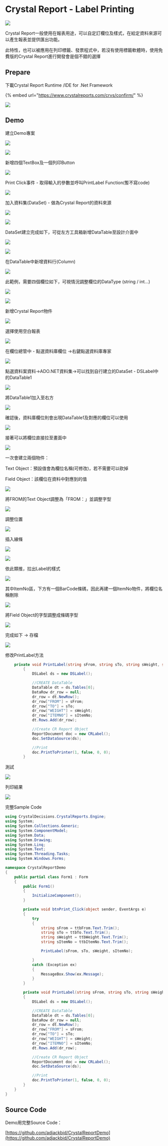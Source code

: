 # Crystal Report - Label Printing

![](../.gitbook/assets/image%20%28136%29.png)

Crystal Report一般使用在報表用途，可以自定訂欄位及樣式，在給定資料來源可以產生報表並提供匯出功能。

此特性，也可以被應用在列印標籤、發票程式中，若沒有使用標籤軟體時，使用免費版的Crystal Report進行開發會是個不錯的選擇

## Prepare

下載Crystal Report Runtime /IDE for .Net Framework

{% embed url="https://www.crystalreports.com/crvs/confirm/" %}

![](../.gitbook/assets/image%20%28273%29.png)

## Demo

建立Demo專案

![](../.gitbook/assets/image%20%28246%29.png)

![](../.gitbook/assets/image%20%2873%29.png)

新增四個TextBox及一個列印Button

![](../.gitbook/assets/image%20%28208%29.png)

Print Click事件 - 取得輸入的參數並呼叫PrintLabel Function\(暫不寫code\)

![](../.gitbook/assets/image%20%28296%29.png)

加入資料集\(DataSet\) - 做為Crystal Report的資料來源

![](../.gitbook/assets/image%20%28250%29.png)

![](../.gitbook/assets/image%20%2877%29.png)

DataSet建立完成如下，可從左方工具箱新增DataTable至設計介面中

![](../.gitbook/assets/image%20%2876%29.png)

![](../.gitbook/assets/image%20%28267%29.png)

在DataTable中新增資料行\(Column\)

![](../.gitbook/assets/image%20%28291%29.png)

此範例，需要四個欄位如下，可視情況調整欄位的DataType \(string / int...\)

![](../.gitbook/assets/image%20%28200%29.png)

![](../.gitbook/assets/image%20%28226%29.png)

新增Crystal Report物件

![](../.gitbook/assets/image%20%287%29.png)

選擇使用空白報表

![](../.gitbook/assets/image%20%28237%29.png)

在欄位總管中 - 點選資料庫欄位 →右鍵點選資料庫專家

![](../.gitbook/assets/image%20%28199%29.png)

點選資料案資料→ADO.NET資料集→可以找到自行建立的DataSet - DSLabel中的DataTable1

![](../.gitbook/assets/image%20%28163%29.png)

將DataTable1加入至右方

![](../.gitbook/assets/image%20%2890%29.png)

確認後，資料庫欄位則會出現DataTable1及對應的欄位可以使用

![](../.gitbook/assets/image%20%28138%29.png)

接著可以將欄位直接拉至畫面中

![](../.gitbook/assets/image%20%28101%29.png)

一次會建立兩個物件：

Text Object：預設值會為欄位名稱\(可修改\)，若不需要可以砍掉

Field Object：該欄位在資料中對應到的值

![](../.gitbook/assets/image%20%28271%29.png)

將FROM的Text Object調整為「FROM：」並調整字型

![](../.gitbook/assets/image%20%28388%29.png)

調整位置

![](../.gitbook/assets/image%20%28364%29.png)

插入線條

![](../.gitbook/assets/image%20%2823%29.png)

![](../.gitbook/assets/image%20%28338%29.png)

依此類推，拉出Label的樣式

![](../.gitbook/assets/image%20%28322%29.png)

其中ItemNo區，下方有一個BarCode條碼，因此再建一個ItemNo物件，將欄位名稱刪除

![](../.gitbook/assets/image%20%28350%29.png)

將Field Object的字型調整成條碼字型

![](../.gitbook/assets/image%20%28164%29.png)

完成如下 → 存檔

![](../.gitbook/assets/image%20%2867%29.png)

修改PrintLabel方法

```csharp
    private void PrintLabel(string sFrom, string sTo, string sWeight, string sItemNo)
        {
            DSLabel ds = new DSLabel();

            //CREATE DataTable
            DataTable dt = ds.Tables[0];
            DataRow dr_row = null;
            dr_row = dt.NewRow();
            dr_row["FROM"] = sFrom;
            dr_row["TO"] = sTo;
            dr_row["WEIGHT"] = sWeight;
            dr_row["ITEMNO"] = sItemNo;
            dt.Rows.Add(dr_row);

            //Create CR Report Object
            ReportDocument doc = new CRLabel();
            doc.SetDataSource(ds);

            //Print
            doc.PrintToPrinter(1, false, 0, 0);
        }
```

測試

![](../.gitbook/assets/image%20%28145%29.png)

列印結果

![](../.gitbook/assets/image%20%28387%29.png)

完整Sample Code

```csharp
using CrystalDecisions.CrystalReports.Engine;
using System;
using System.Collections.Generic;
using System.ComponentModel;
using System.Data;
using System.Drawing;
using System.Linq;
using System.Text;
using System.Threading.Tasks;
using System.Windows.Forms;

namespace CrystalReportDemo
{
    public partial class Form1 : Form
    {
        public Form1()
        {
            InitializeComponent();
        }

        private void btnPrint_Click(object sender, EventArgs e)
        {
            try
            {
                string sFrom = ttbFrom.Text.Trim();
                string sTo = ttbTo.Text.Trim();
                string sWeight = ttbWeight.Text.Trim();
                string sItemNo = ttbItemNo.Text.Trim();

                PrintLabel(sFrom, sTo, sWeight, sItemNo);

            }
            catch (Exception ex)
            {
                MessageBox.Show(ex.Message);
            }
        }

        private void PrintLabel(string sFrom, string sTo, string sWeight, string sItemNo)
        {
            DSLabel ds = new DSLabel();

            //CREATE DataTable
            DataTable dt = ds.Tables[0];
            DataRow dr_row = null;
            dr_row = dt.NewRow();
            dr_row["FROM"] = sFrom;
            dr_row["TO"] = sTo;
            dr_row["WEIGHT"] = sWeight;
            dr_row["ITEMNO"] = sItemNo;
            dt.Rows.Add(dr_row);

            //Create CR Report Object
            ReportDocument doc = new CRLabel();
            doc.SetDataSource(ds);

            //Print
            doc.PrintToPrinter(1, false, 0, 0);
        }
    }
}

```

## Source Code

Demo用完整Source Code：

[https://github.com/adjackbid/CrystalReportDemo](https://github.com/adjackbid/CrystalReportDemo)

